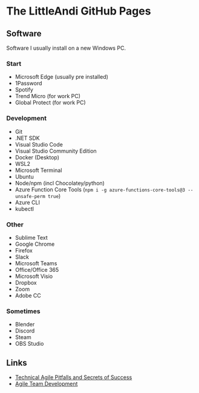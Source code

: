 # The LittleAndi GitHub Pages

## Software

Software I usually install on a new Windows PC.

### Start

* Microsoft Edge (usually pre installed)
* 1Password
* Spotify
* Trend Micro (for work PC)
* Global Protect (for work PC)

### Development

* Git
* .NET SDK
* Visual Studio Code
* Visual Studio Community Edition
* Docker (Desktop)
* WSL2
* Microsoft Terminal
* Ubuntu
* Node/npm (incl Chocolatey/python)
* Azure Function Core Tools (`npm i -g azure-functions-core-tools@3 --unsafe-perm true`)
* Azure CLI
* kubectl

### Other

* Sublime Text
* Google Chrome
* Firefox
* Slack
* Microsoft Teams
* Office/Office 365
* Microsoft Visio
* Dropbox
* Zoom
* Adobe CC

### Sometimes

* Blender
* Discord
* Steam
* OBS Studio

## Links

* [Technical Agile Pitfalls and Secrets of Success](https://www.youtube.com/watch?v=jxXwm2D3S20)
* [Agile Team Development](https://proagile.se/teams)
